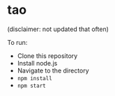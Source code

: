 # tao
(disclaimer: not updated that often)

To run:
* Clone this repository
* Install node.js
* Navigate to the directory
* `npm install`
* `npm start`
